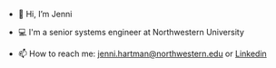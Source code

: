 - 👋  Hi, I’m Jenni
- 💻  I'm a senior systems engineer at Northwestern University

- 📫  How to reach me: jenni.hartman@northwestern.edu or [Linkedin](http://linkedin.com/in/jennihartman)

<!---
jhartmanNU/jhartmanNU is a ✨ special ✨ repository because its `README.md` (this file) appears on your GitHub profile.
You can click the Preview link to take a look at your changes.
--->
